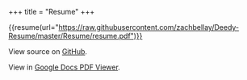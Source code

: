 +++
title = "Resume"
+++

{{resume(url="https://raw.githubusercontent.com/zachbellay/Deedy-Resume/master/Resume/resume.pdf")}}

View source on [GitHub](https://github.com/zachbellay/Deedy-Resume/).

View in [Google Docs PDF Viewer](https://docs.google.com/viewer?url=https://github.com/zachbellay/Deedy-Resume/raw/master/Resume/resume.pdf).